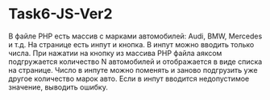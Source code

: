 # Task6-JS-Ver2
В файле PHP есть массив с марками автомобилей: Audi, BMW, Mercedes и т.д. На странице есть инпут и кнопка. В инпут можно вводить только числа. При нажатии на кнопку из массива PHP файла аяксом подгружается количество N автомобилей и отображается в виде списка на странице. Число в инпуте можно поменять и заново подгрузить уже другое количество марок авто. Если в инпут вводится недопустимое значение, выводить ошибку.
